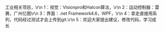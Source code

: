 工业相关项目，\r\n
1：视觉：Visionpro和Halcon算法，\r\n
2：运动控制器：雷赛，广州亿图\r\n
3：界面：.net Framework4.6，WPF，\r\n
4：拿走直接用系列，代码经过测试才会上传到git.\r\n
5：欢迎大家提出建议，修改代码，学习成长
